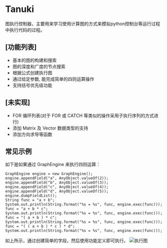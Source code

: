 # Tanuki
图执行控制器，主要用来学习使用计算图的方式来模拟python控制台等运行过程中执行代码的过程。

## [功能列表]
* 基本的图的构建和搜索
* 图的深度和广度的节点搜索
* 根据公式创建执行图
* 通过给定参数, 能完成简单的四则运算操作
* 支持括号优先级功能

## [未实现]
* FOR 循环列表(对于 FOR 或 CATCH 等类似的操作采用子执行序列的方式进行)
* 添加 Matrix 及 Vector 数据类型的支持
* 添加方向求导等函数

## 常见示例
如下是如果通过 GraphEngine 来执行四则运算：

	GraphEngine engine = new GraphEngine();
	engine.appendField("a", AnyObject.valueOf(2));
	engine.appendField("b", AnyObject.valueOf(3));
	engine.appendField("c", AnyObject.valueOf(4));
	engine.appendField("d", AnyObject.valueOf(5));
	engine.dumpFieldList();
	String func = "a + b";
	System.out.println(String.format("%s = %s", func, engine.exec(func)));
	func = "a + b * c";
	System.out.println(String.format("%s = %s", func, engine.exec(func)));
	func = "( a + b ) * c";
	System.out.println(String.format("%s = %s", func, engine.exec(func)));
	func = "( ( a + b ) * c ) * d";
	System.out.println(String.format("%s = %s", func, engine.exec(func)));

如上所示，通过创建简单的字段，然后使用功能定义即可执行。
![执行图](http://upload-images.jianshu.io/upload_images/6504531-fd3703117e0b8053.png?imageMogr2/auto-orient/strip%7CimageView2/2/w/1240)
